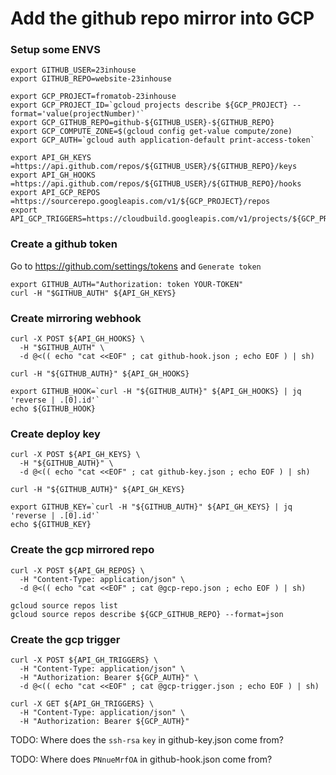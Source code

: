 # Add the github repo mirror into GCP

### Setup some ENVS
```
export GITHUB_USER=23inhouse
export GITHUB_REPO=website-23inhouse

export GCP_PROJECT=fromatob-23inhouse
export GCP_PROJECT_ID=`gcloud projects describe ${GCP_PROJECT} --format='value(projectNumber)'`
export GCP_GITHUB_REPO=github-${GITHUB_USER}-${GITHUB_REPO}
export GCP_COMPUTE_ZONE=$(gcloud config get-value compute/zone)
export GCP_AUTH=`gcloud auth application-default print-access-token`

export API_GH_KEYS     =https://api.github.com/repos/${GITHUB_USER}/${GITHUB_REPO}/keys
export API_GH_HOOKS    =https://api.github.com/repos/${GITHUB_USER}/${GITHUB_REPO}/hooks
export API_GCP_REPOS   =https://sourcerepo.googleapis.com/v1/${GCP_PROJECT}/repos
export API_GCP_TRIGGERS=https://cloudbuild.googleapis.com/v1/projects/${GCP_PROJECT_ID}/triggers
```

### Create a github token

Go to https://github.com/settings/tokens and `Generate token`

```
export GITHUB_AUTH="Authorization: token YOUR-TOKEN"
curl -H "$GITHUB_AUTH" ${API_GH_KEYS}
```

### Create mirroring webhook
```
curl -X POST ${API_GH_HOOKS} \
  -H "$GITHUB_AUTH" \
  -d @<(( echo "cat <<EOF" ; cat github-hook.json ; echo EOF ) | sh)

curl -H "${GITHUB_AUTH}" ${API_GH_HOOKS}

export GITHUB_HOOK=`curl -H "${GITHUB_AUTH}" ${API_GH_HOOKS} | jq 'reverse | .[0].id'`
echo ${GITHUB_HOOK}
```

### Create deploy key
```
curl -X POST ${API_GH_KEYS} \
  -H "${GITHUB_AUTH}" \
  -d @<(( echo "cat <<EOF" ; cat github-key.json ; echo EOF ) | sh)

curl -H "${GITHUB_AUTH}" ${API_GH_KEYS}

export GITHUB_KEY=`curl -H "${GITHUB_AUTH}" ${API_GH_KEYS} | jq 'reverse | .[0].id'`
echo ${GITHUB_KEY}
```

### Create the gcp mirrored repo
```
curl -X POST ${API_GH_REPOS} \
  -H "Content-Type: application/json" \
  -d @<(( echo "cat <<EOF" ; cat @gcp-repo.json ; echo EOF ) | sh)

gcloud source repos list
gcloud source repos describe ${GCP_GITHUB_REPO} --format=json
```


### Create the gcp trigger
```
curl -X POST ${API_GH_TRIGGERS} \
  -H "Content-Type: application/json" \
  -H "Authorization: Bearer ${GCP_AUTH}" \
  -d @<(( echo "cat <<EOF" ; cat @gcp-trigger.json ; echo EOF ) | sh)

curl -X GET ${API_GH_TRIGGERS} \
  -H "Content-Type: application/json" \
  -H "Authorization: Bearer ${GCP_AUTH}"
```


TODO: Where does the `ssh-rsa` `key` in github-key.json come from?

TODO: Where does `PNnueMrfOA` in github-hook.json come from?


